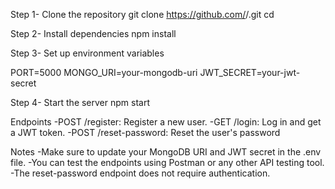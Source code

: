 Step 1- Clone the repository
git clone https://github.com/<your-username>/<repository-name>.git
cd <repository-name>

Step 2- Install dependencies
npm install

Step 3- Set up environment variables

PORT=5000
MONGO_URI=your-mongodb-uri
JWT_SECRET=your-jwt-secret

Step 4- Start the server
npm start

Endpoints
-POST /register: Register a new user.
-GET /login: Log in and get a JWT token.
-POST /reset-password: Reset the user's password

Notes
-Make sure to update your MongoDB URI and JWT secret in the .env file.
-You can test the endpoints using Postman or any other API testing tool.
-The reset-password endpoint does not require authentication.

